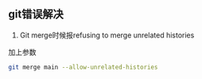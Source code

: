 ## git错误解决

1. Git merge时候报refusing to merge unrelated histories

加上参数

```sh
git merge main --allow-unrelated-histories
```
